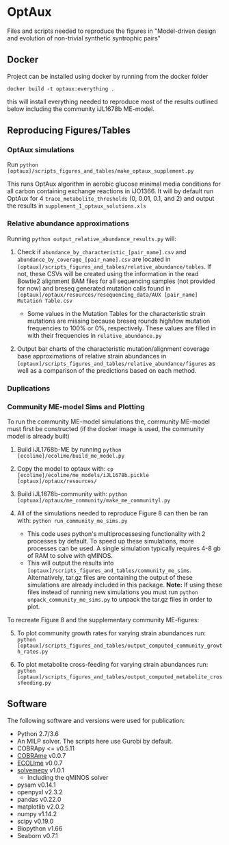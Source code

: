 # OptAux

Files and scripts needed to reproduce the figures in "Model-driven
design and evolution of non-trivial synthetic syntrophic pairs"

## Docker
Project can be installed using docker by running from the docker folder
```
docker build -t optaux:everything .
```

this will install everything needed to reproduce most of the results outlined
below including the community iJL1678b ME-model.

## Reproducing Figures/Tables
### OptAux simulations
Run `python [optaux]/scripts_figures_and_tables/make_optaux_supplement.py`

This runs OptAux algorithm in aerobic glucose minimal media conditions for
all carbon containing exchange reactions in iJO1366. It will by default
run OptAux for 4 `trace_metabolite_thresholds` (0, 0.01, 0.1, and 2) and
output the results in `supplement_1_optaux_solutions.xls`

### Relative abundance approximations
Running `python output_relative_abundance_results.py` will:

1. Check if `abundance_by_characteristic_[pair_name].csv`
and `abundance_by_coverage_[pair_name].csv` are located in
`[optaux]/scripts_figures_and_tables/relative_abundance/tables`. If
not, these CSVs will be created using the information in the read Bowtie2
alignment BAM files for all sequencing samples (not provided for now)
and breseq generated mutation calls found in
`[optaux]/optaux/resources/resequencing_data/AUX [pair_name] Mutation Table.csv`
      -  Some values in the Mutation Tables for the characteristic strain
      mutations are missing because breseq
      rounds high/low mutation frequencies to 100% or 0%, respectively.
      These values are filled in with their frequencies in
      `relative_abundance.py`

2. Output bar charts of the characteristic mutation/alignment coverage
base approximations of relative strain abundances in
`[optaux]/scripts_figures_and_tables/relative_abundance/figures` as well
as a comparison of the predictions based on each method.


### Duplications

### Community ME-model Sims and Plotting
To run the community ME-model simulations the, community ME-model must first be
constructed (if the docker image is used, the community model is already built)

1. Build iJL1768b-ME by running `python [ecolime]/ecolime/build_me_model.py`
2. Copy the model to optaux with:
 ```cp [ecolime]/ecolime/me_models/iJL1678b.pickle [optaux]/optaux/resources/```
3. Build iJL1678b-community with: `python [optuax]/optaux/me_community/make_me_communityl.py`

4. All of the simulations needed to reproduce Figure 8 can then be ran with:
`python run_community_me_sims.py`

   - This code uses python's multiprocessesing functionality with 2 processes 
    by default. To speed up these simulations, more processes can be used. A 
    single simulation typically requires 4-8 gb of RAM to solve with 
    qMINOS.
   - This will output the results into `[optaux]/scripts_figures_and_tables/community_me_sims`.
Alternatively, tar.gz files are containing the output of these simulations are 
already included in this package. **Note:** If using these files instead of
running new simulations you must run `python unpack_community_me_sims.py` to unpack
the tar.gz files in order to plot.

To recreate Figure 8 and the supplementary community ME-figures:

5. To plot community growth rates for varying strain abundances run: 
```python [optaux]/scripts_figures_and_tables/output_computed_community_growth_rates.py```

6. To plot metabolite cross-feeding for varying strain abundances run: 
```python [optaux]/scripts_figures_and_tables/output_computed_metabolite_crossfeeding.py```


## Software
The following software and versions were used for publication:

- Python 2.7/3.6
- An MILP solver. The scripts here use Gurobi by default.
- COBRApy <= v0.5.11
- [COBRAme](https:/github.com/sbrg/cobrame) v0.0.7
- [ECOLIme](https:/github.com/sbrg/ecolime) v0.0.7
- [solvemepy](https:/github.com/sbrg/solvemepy) v1.0.1
    - Including the qMINOS solver
- pysam v0.14.1
- openpyxl v2.3.2
- pandas v0.22.0
- matplotlib v2.0.2
- numpy v1.14.2
- scipy v0.19.0
- Biopython v1.66
- Seaborn v0.7.1